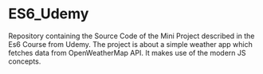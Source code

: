 # ES6_Udemy
Repository containing the Source Code of the Mini Project described in the Es6 Course from Udemy. The project is about a simple weather app which fetches data from OpenWeatherMap API. It makes use of the modern JS concepts.
